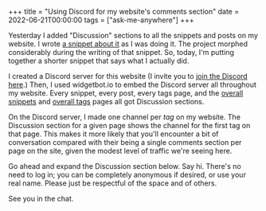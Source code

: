 +++
title = "Using Discord for my website's comments section"
date = 2022-06-21T00:00:00
tags = ["ask-me-anywhere"]
+++

Yesterday I added "Discussion" sections to all the snippets and posts on my website.
I wrote [a snippet about it](/snippets/2022-06-20-chat-by-tag) as I was doing it.
The project morphed considerably during the writing of that snippet.
So, today, I'm putting together a shorter snippet that says what I actually did.

I created a Discord server for this website (I invite you to [join the Discord here](https://discord.gg/NJ7ufFuEMa).)
Then, I used widgetbot.io to embed the Discord server all throughout my website.
Every snippet, every post, every tags page, and the [overall snippets](/snippets/) and [overall tags](/tags/) pages all got Discussion sections.

On the Discord server, I made one channel per _tag_ on my website.
The Discussion section for a given page shows the channel for the first tag on that page.
This makes it more likely that you'll encounter a bit of conversation compared with their being a single comments section per page on the site, given the modest level of traffic we're seeing here.

Go ahead and expand the Discussion section below.
Say hi.
There's no need to log in; you can be completely anonymous if desired, or use your real name.
Please just be respectful of the space and of others.

See you in the chat.

